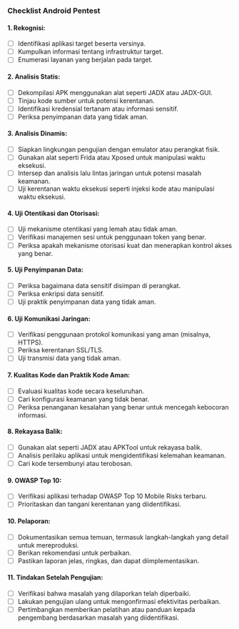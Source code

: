 ### Checklist Android Pentest

#### 1. **Rekognisi:**
   - [ ] Identifikasi aplikasi target beserta versinya.
   - [ ] Kumpulkan informasi tentang infrastruktur target.
   - [ ] Enumerasi layanan yang berjalan pada target.

#### 2. **Analisis Statis:**
   - [ ] Dekompilasi APK menggunakan alat seperti JADX atau JADX-GUI.
   - [ ] Tinjau kode sumber untuk potensi kerentanan.
   - [ ] Identifikasi kredensial tertanam atau informasi sensitif.
   - [ ] Periksa penyimpanan data yang tidak aman.

#### 3. **Analisis Dinamis:**
   - [ ] Siapkan lingkungan pengujian dengan emulator atau perangkat fisik.
   - [ ] Gunakan alat seperti Frida atau Xposed untuk manipulasi waktu eksekusi.
   - [ ] Intersep dan analisis lalu lintas jaringan untuk potensi masalah keamanan.
   - [ ] Uji kerentanan waktu eksekusi seperti injeksi kode atau manipulasi waktu eksekusi.

#### 4. **Uji Otentikasi dan Otorisasi:**
   - [ ] Uji mekanisme otentikasi yang lemah atau tidak aman.
   - [ ] Verifikasi manajemen sesi untuk penggunaan token yang benar.
   - [ ] Periksa apakah mekanisme otorisasi kuat dan menerapkan kontrol akses yang benar.

#### 5. **Uji Penyimpanan Data:**
   - [ ] Periksa bagaimana data sensitif disimpan di perangkat.
   - [ ] Periksa enkripsi data sensitif.
   - [ ] Uji praktik penyimpanan data yang tidak aman.

#### 6. **Uji Komunikasi Jaringan:**
   - [ ] Verifikasi penggunaan protokol komunikasi yang aman (misalnya, HTTPS).
   - [ ] Periksa kerentanan SSL/TLS.
   - [ ] Uji transmisi data yang tidak aman.

#### 7. **Kualitas Kode dan Praktik Kode Aman:**
   - [ ] Evaluasi kualitas kode secara keseluruhan.
   - [ ] Cari konfigurasi keamanan yang tidak benar.
   - [ ] Periksa penanganan kesalahan yang benar untuk mencegah kebocoran informasi.

#### 8. **Rekayasa Balik:**
   - [ ] Gunakan alat seperti JADX atau APKTool untuk rekayasa balik.
   - [ ] Analisis perilaku aplikasi untuk mengidentifikasi kelemahan keamanan.
   - [ ] Cari kode tersembunyi atau terobosan.

#### 9. **OWASP Top 10:**
   - [ ] Verifikasi aplikasi terhadap OWASP Top 10 Mobile Risks terbaru.
   - [ ] Prioritaskan dan tangani kerentanan yang diidentifikasi.

#### 10. **Pelaporan:**
   - [ ] Dokumentasikan semua temuan, termasuk langkah-langkah yang detail untuk mereproduksi.
   - [ ] Berikan rekomendasi untuk perbaikan.
   - [ ] Pastikan laporan jelas, ringkas, dan dapat diimplementasikan.

#### 11. **Tindakan Setelah Pengujian:**
   - [ ] Verifikasi bahwa masalah yang dilaporkan telah diperbaiki.
   - [ ] Lakukan pengujian ulang untuk mengonfirmasi efektivitas perbaikan.
   - [ ] Pertimbangkan memberikan pelatihan atau panduan kepada pengembang berdasarkan masalah yang diidentifikasi.
